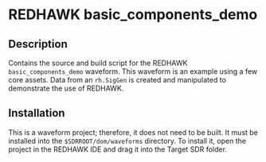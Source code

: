 # REDHAWK basic_components_demo
 
## Description

Contains the source and build script for the REDHAWK `basic_components_demo`
waveform. This waveform is an example using a few core assets. Data from an
`rh.SigGen` is created and manipulated to demonstrate the use of REDHAWK.

## Installation

This is a waveform project; therefore, it does not need to be built.  It must be installed into
the `$SDRROOT/dom/waveforms` directory. To install it, open the project
in the REDHAWK IDE and drag it into the Target SDR folder.
